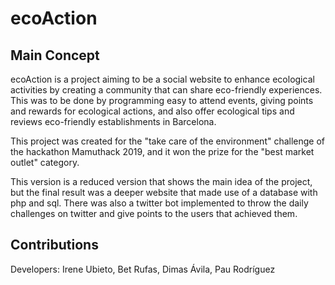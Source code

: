# ecoAction

## Main Concept

ecoAction is a project aiming to be a social website to enhance ecological activities by creating a community that can share eco-friendly experiences.
This was to be done by programming easy to attend events, giving points and rewards for ecological actions, and also offer ecological tips and reviews
eco-friendly establishments in Barcelona.

This project was created for the "take care of the environment" challenge of the hackathon Mamuthack 2019, and it won the prize for the "best market
outlet" category.

This version is a reduced version that shows the main idea of the project, but the final result was a deeper website that made use of a database with
php and sql. There was also a twitter bot implemented to throw the daily challenges on twitter and give points to the users that achieved them.

## Contributions

Developers: Irene Ubieto, Bet Rufas, Dimas Ávila, Pau Rodríguez
